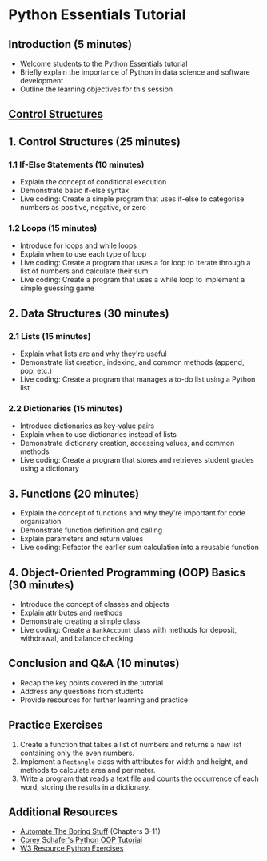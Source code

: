 # Python Essentials Tutorial

## Introduction (5 minutes)
- Welcome students to the Python Essentials tutorial
- Briefly explain the importance of Python in data science and software development
- Outline the learning objectives for this session

## [Control Structures](01-control-structures.md)
## 1. Control Structures (25 minutes)

### 1.1 If-Else Statements (10 minutes)
- Explain the concept of conditional execution
- Demonstrate basic if-else syntax
- Live coding: Create a simple program that uses if-else to categorise numbers as positive, negative, or zero

### 1.2 Loops (15 minutes)
- Introduce for loops and while loops
- Explain when to use each type of loop
- Live coding: Create a program that uses a for loop to iterate through a list of numbers and calculate their sum
- Live coding: Create a program that uses a while loop to implement a simple guessing game

## 2. Data Structures (30 minutes)

### 2.1 Lists (15 minutes)
- Explain what lists are and why they're useful
- Demonstrate list creation, indexing, and common methods (append, pop, etc.)
- Live coding: Create a program that manages a to-do list using a Python list

### 2.2 Dictionaries (15 minutes)
- Introduce dictionaries as key-value pairs
- Explain when to use dictionaries instead of lists
- Demonstrate dictionary creation, accessing values, and common methods
- Live coding: Create a program that stores and retrieves student grades using a dictionary

## 3. Functions (20 minutes)
- Explain the concept of functions and why they're important for code organisation
- Demonstrate function definition and calling
- Explain parameters and return values
- Live coding: Refactor the earlier sum calculation into a reusable function

## 4. Object-Oriented Programming (OOP) Basics (30 minutes)
- Introduce the concept of classes and objects
- Explain attributes and methods
- Demonstrate creating a simple class
- Live coding: Create a `BankAccount` class with methods for deposit, withdrawal, and balance checking

## Conclusion and Q&A (10 minutes)
- Recap the key points covered in the tutorial
- Address any questions from students
- Provide resources for further learning and practice

## Practice Exercises
1. Create a function that takes a list of numbers and returns a new list containing only the even numbers.
2. Implement a `Rectangle` class with attributes for width and height, and methods to calculate area and perimeter.
3. Write a program that reads a text file and counts the occurrence of each word, storing the results in a dictionary.

## Additional Resources
- [Automate The Boring Stuff](https://automatetheboringstuff.com/) (Chapters 3-11)
- [Corey Schafer's Python OOP Tutorial](https://www.youtube.com/watch?v=ZDa-Z5JzLYM)
- [W3 Resource Python Exercises](https://www.w3resource.com/python-exercises/)
